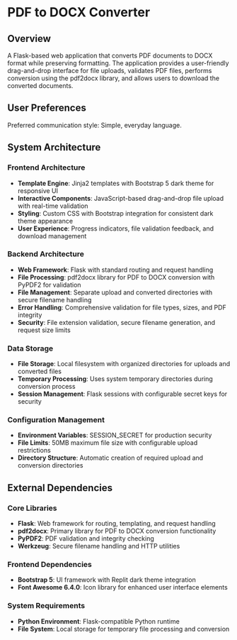 # PDF to DOCX Converter

## Overview

A Flask-based web application that converts PDF documents to DOCX format while preserving formatting. The application provides a user-friendly drag-and-drop interface for file uploads, validates PDF files, performs conversion using the pdf2docx library, and allows users to download the converted documents.

## User Preferences

Preferred communication style: Simple, everyday language.

## System Architecture

### Frontend Architecture
- **Template Engine**: Jinja2 templates with Bootstrap 5 dark theme for responsive UI
- **Interactive Components**: JavaScript-based drag-and-drop file upload with real-time validation
- **Styling**: Custom CSS with Bootstrap integration for consistent dark theme appearance
- **User Experience**: Progress indicators, file validation feedback, and download management

### Backend Architecture  
- **Web Framework**: Flask with standard routing and request handling
- **File Processing**: pdf2docx library for PDF to DOCX conversion with PyPDF2 for validation
- **File Management**: Separate upload and converted directories with secure filename handling
- **Error Handling**: Comprehensive validation for file types, sizes, and PDF integrity
- **Security**: File extension validation, secure filename generation, and request size limits

### Data Storage
- **File Storage**: Local filesystem with organized directories for uploads and converted files
- **Temporary Processing**: Uses system temporary directories during conversion process
- **Session Management**: Flask sessions with configurable secret keys for security

### Configuration Management
- **Environment Variables**: SESSION_SECRET for production security
- **File Limits**: 50MB maximum file size with configurable upload restrictions
- **Directory Structure**: Automatic creation of required upload and conversion directories

## External Dependencies

### Core Libraries
- **Flask**: Web framework for routing, templating, and request handling
- **pdf2docx**: Primary library for PDF to DOCX conversion functionality
- **PyPDF2**: PDF validation and integrity checking
- **Werkzeug**: Secure filename handling and HTTP utilities

### Frontend Dependencies
- **Bootstrap 5**: UI framework with Replit dark theme integration
- **Font Awesome 6.4.0**: Icon library for enhanced user interface elements

### System Requirements
- **Python Environment**: Flask-compatible Python runtime
- **File System**: Local storage for temporary file processing and conversion